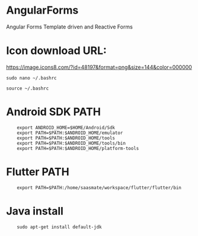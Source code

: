 # AngularForms
Angular Forms Template driven and Reactive Forms

# Icon download URL:

  https://image.icons8.com/?id=48197&format=png&size=144&color=000000
  

`sudo nano ~/.bashrc`

`source ~/.bashrc`

# Android SDK PATH
        export ANDROID_HOME=$HOME/Android/Sdk
        export PATH=$PATH:$ANDROID_HOME/emulator
        export PATH=$PATH:$ANDROID_HOME/tools
        export PATH=$PATH:$ANDROID_HOME/tools/bin
        export PATH=$PATH:$ANDROID_HOME/platform-tools

# Flutter PATH
        export PATH=$PATH:/home/saasmate/workspace/flutter/flutter/bin

# Java install

        sudo apt-get install default-jdk
